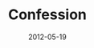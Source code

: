 ---
layout: message
category: message
series: "James: Putting Your Faith to Work"
title: "Confession"
date: 2012-05-19
audio-description: "Brian Tome talks about the healing that comes through confession."
audio: "http://www.crossroads.net/players/media/hq/james_05.mp3"
audio-title: "Confession"
audio-duration: "33:20"
program-description: "Program"
program: "http://www.crossroads.net/players/media/hq/05_19-20_12Program_OAKLEY.pdf"
program-title: "Confession"
video-description: "Brian Tome talks about the healing that comes through confession."
video-title: "Confession"
video: "https://s3.amazonaws.com/crossroadsvideomessages/james_05.mp4"
video-poster: "https://www.crossroads.net/uploadedfiles/james_05_still.jpg"
---